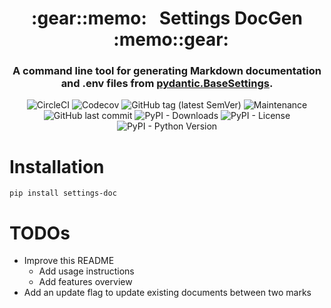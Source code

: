 <h1 align="center" style="border-bottom: none;">:gear::memo:&nbsp;&nbsp; Settings DocGen &nbsp;&nbsp;:memo::gear:</h1>
<h3 align="center">A command line tool for generating Markdown documentation and .env files from <a href="https://pydantic-docs.helpmanual.io/usage/settings">pydantic.BaseSettings</a>.</h3>

<p align="center">
    <img alt="CircleCI" src="https://img.shields.io/circleci/build/github/radeklat/settings-doc">
    <img alt="Codecov" src="https://img.shields.io/codecov/c/github/radeklat/settings-doc">
    <img alt="GitHub tag (latest SemVer)" src="https://img.shields.io/github/tag/radeklat/settings-doc">
    <img alt="Maintenance" src="https://img.shields.io/maintenance/yes/2021">
    <img alt="GitHub last commit" src="https://img.shields.io/github/last-commit/radeklat/settings-doc">
    <img alt="PyPI - Downloads" src="https://img.shields.io/pypi/dm/settings-doc">
    <img alt="PyPI - License" src="https://img.shields.io/pypi/l/settings-doc">
    <img alt="PyPI - Python Version" src="https://img.shields.io/pypi/pyversions/settings-doc">
</p>

# Installation

```
pip install settings-doc
```

# TODOs

- Improve this README
  - Add usage instructions
  - Add features overview
- Add an update flag to update existing documents between two marks
